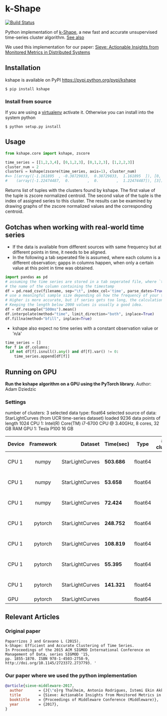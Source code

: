 # k-Shape

[![Build Status](https://travis-ci.org/Mic92/kshape.svg?branch=master)](https://travis-ci.org/Mic92/kshape)

Python implementation of [k-Shape](http://www.cs.columbia.edu/~jopa/kshape.html),
a new fast and accurate unsupervised time-series cluster algorithm.
[See also](#relevant-articles)

We used this implementation for our paper: [Sieve: Actionable Insights from Monitored Metrics in Distributed Systems](https://sieve-microservices.github.io/)

## Installation

kshape is available on PyPI https://pypi.python.org/pypi/kshape

```console
$ pip install kshape
```

### Install from source

If you are using a [virtualenv](https://virtualenv.pypa.io/en/stable/) activate it. Otherwise you can install
into the system python

```console
$ python setup.py install
```

## Usage

```python
from kshape.core import kshape, zscore

time_series = [[1,2,3,4], [0,1,2,3], [0,1,2,3], [1,2,2,3]]
cluster_num = 2
clusters = kshape(zscore(time_series, axis=1), cluster_num)
#=> [(array([-1.161895  , -0.38729833,  0.38729833,  1.161895  ]), [0, 1, 2]),
#    (array([-1.22474487,  0.        ,  0.        ,  1.22474487]), [3])]
```

Returns list of tuples with the clusters found by kshape. The first value of the
tuple is zscore normalized centroid. The second value of the tuple is the index
of assigned series to this cluster.
The results can be examined by drawing graphs of the zscore normalized values
and the corresponding centroid.

## Gotchas when working with real-world time series

- If the data is available from different sources with same frequency but at different points in time, it needs to be aligned.
- In the following a tab seperated file is assumed, where each column is a different observation;
  gapps in columns happen, when only a certain value at this point in time was obtained.

```python
import pandas as pd
# assuming the time series are stored in a tab seperated file, where `time` is
# the name of the column containing the timestamp
df = pd.read_csv(filename, sep="\t", index_col='time', parse_dates=True)
# use a meaningful sample size depending on how the frequency of your time series:
# Higher is more accurate, but if series gets too long, the calculation gets cpu and memory intensive.
# Keeping the length below 2000 values is usually a good idea.
df = df.resample("500ms").mean()
df.interpolate(method="time", limit_direction="both", inplace=True)
df.fillna(method="bfill", inplace=True)
```

- kshape also expect no time series with a constant observation value or 'n/a'

```python
time_series = []
for f in df.columns:
  if not df[f].isnull().any() and df[f].var() != 0:
    time_series.append[df[f]]
```

## Running on GPU
**Run the kshape algorithm on a GPU using the PyTorch library.**
Author: Adam Dziedzic

### Settings
number of clusters:  3
selected data type:  float64
selected source of data:  StarLightCurves (from UCR time-series dataset)
loaded  9236  data points of length  1024
CPU 1: Intel(R) Core(TM) i7-6700 CPU @ 3.40GHz, 8 cores, 32 GB RAM
GPU 1: Tesla P100 16 GB 

| Device| Framework  | Dataset  | Time(sec) |Type|# of clusters|Comment|
| ------|:----------:| --------:|-----------|----|:-----------:|-------|
| CPU 1           | numpy         | StarLightCurves  |  **503.686** | float64 | 3  | commit: 52a01fe1206fd98c39eeaed0e7199a80d01421b2 with full broadcasting to 3D array|
| CPU 1           | numpy         | StarLightCurves  |  **53.658**  |float64  | 3 |commit: 52a01fe1206fd98c39eeaed0e7199a80d01421b2 with iterative assignment of time-series to clusters |
| CPU 1           | numpy         | StarLightCurves  |  **72.424**  |float64  | 3 |commit: 52a01fe1206fd98c39eeaed0e7199a80d01421b2 with iterative assignment of time-series to clusters |
| CPU 1          | pytorch       | StarLightCurves  |  **248.752** | float64 | 3  | commit: 52a01fe1206fd98c39eeaed0e7199a80d01421b2 with iterative assignment of time-series to clusters |
| CPU 1          | pytorch       | StarLightCurves  |  **108.819** | float64 | 3  | commit: 52a01fe1206fd98c39eeaed0e7199a80d01421b2 with iterative assignment of time-series to clusters |
| CPU 1          | pytorch       | StarLightCurves  |  **55.395** | float64 | 3  | commit: 52a01fe1206fd98c39eeaed0e7199a80d01421b2 with iterative assignment of time-series to clusters |
| CPU 1          | pytorch       | StarLightCurves  |  **141.321** | float64 | 3  | commit: 52a01fe1206fd98c39eeaed0e7199a80d01421b2 with iterative assignment of time-series to clusters |
| GPU           | pytorch       | StarLightCurves  |             | float64 | 3 |              |

## Relevant Articles

### Original paper

```plain
Paparrizos J and Gravano L (2015).
k-Shape: Efficient and Accurate Clustering of Time Series.
In Proceedings of the 2015 ACM SIGMOD International Conference on Management of Data, series SIGMOD '15,
pp. 1855-1870. ISBN 978-1-4503-2758-9, http://doi.org/10.1145/2723372.2737793. '
```

### Our paper where we used the python implementation
```bibtex
@article{sieve-middleware-2017,
  author       = {J{\"o}rg Thalheim, Antonio Rodrigues, Istemi Ekin Akkus, Pramod Bhatotia, Ruichuan Chen, Bimal Viswanath, Lei Jiao, Christof Fetzer},
  title        = {Sieve: Actionable Insights from Monitored Metrics in Distributed Systems}
  booktitle    = {Proceedings of Middleware Conference (Middleware)},
  year         = {2017},
}
```
